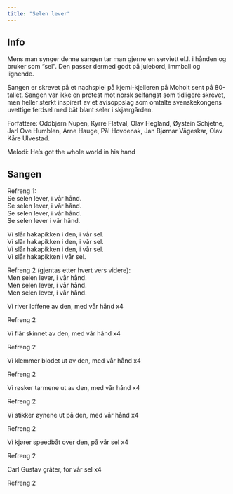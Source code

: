 ```yaml
---
title: "Selen lever"
---
```


Info
----

Mens man synger denne sangen tar man gjerne en serviett el.l. i hånden
og bruker som “sel”. Den passer dermed godt på julebord, immball og
lignende.

Sangen er skrevet på et nachspiel på kjemi-kjelleren på Moholt sent på 80-tallet. Sangen var ikke en protest mot norsk selfangst som tidligere skrevet, men heller sterkt inspirert av et avisoppslag som omtalte svenskekongens uvettige ferdsel med båt blant seler i skjærgården.

Forfattere:
Oddbjørn Nupen,
Kyrre Flatval,
Olav Hegland,
Øystein Schjetne,
Jarl Ove Humblen,
Arne Hauge,
Pål Hovdenak,
Jan Bjørnar Vågeskar,
Olav Kåre Ulvestad.

Melodi: He’s got the whole world in his hand

Sangen
------

Refreng 1:  
Se selen lever, i vår hånd.  
Se selen lever, i vår hånd.  
Se selen lever, i vår hånd.  
Se selen lever i vår hånd.

Vi slår hakapikken i den, i vår sel.  
Vi slår hakapikken i den, i vår sel.  
Vi slår hakapikken i den, i vår sel.  
Vi slår hakapikken i vår sel.

Refreng 2 (gjentas etter hvert vers videre):  
Men selen lever, i vår hånd.  
Men selen lever, i vår hånd.  
Men selen lever, i vår hånd.

Vi river loffene av den, med vår hånd x4

Refreng 2

Vi flår skinnet av den, med vår hånd x4

Refreng 2

Vi klemmer blodet ut av den, med vår hånd x4

Refreng 2

Vi røsker tarmene ut av den, med vår hånd x4

Refreng 2

Vi stikker øynene ut på den, med vår hånd x4

Refreng 2

Vi kjører speedbåt over den, på vår sel x4

Refreng 2

Carl Gustav gråter, for vår sel x4

Refreng 2